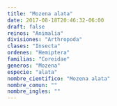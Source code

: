 ```yaml
---
title: "Mozena alata"
date: 2017-08-18T20:46:32-06:00
draft: false
reinos: "Animalia"
divisiones: "Arthropoda"
clases: "Insecta"
ordenes: "Hemiptera"
familias: "Coreidae"
generos: "Mozena"
especie: "alata"
nombre_cientifico: "Mozena alata"
nombre_comun: ""
nombre_ingles: ""
---
```

